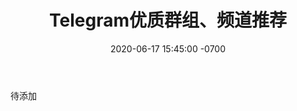 ﻿---
layout: post
title:  "Telegram优质群组、频道推荐"
date:   2020-06-17 15:45:00 -0700
categories: reviews
---

待添加
